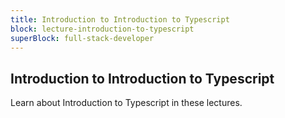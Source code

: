 ```yaml
---
title: Introduction to Introduction to Typescript
block: lecture-introduction-to-typescript
superBlock: full-stack-developer
---
```


## Introduction to Introduction to Typescript

Learn about Introduction to Typescript in these lectures.
